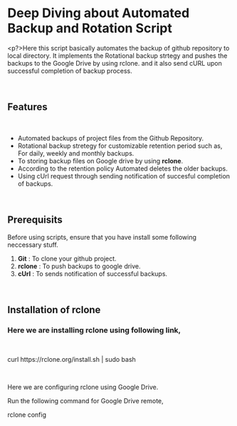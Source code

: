 <h1>Deep Diving about Automated Backup and Rotation Script</h1>

<p?>Here this script basically automates the backup of github repository to local directory. It implements the Rotational backup strtegy and pushes the backups to the Google Drive by using rclone. and it also send cURL upon successful completion of backup process.</p>
<br>

<h2>Features</h2>
<br>
<ul>
  <li>Automated backups of project files from the Github Repository.</li>
  <li>Rotational backup stretegy for customizable retention period such as, For daily, weekly and monthly backups.</li>
  <li>To storing backup files on Google drive by using <b>rclone</b>.</li>
  <li>According to the retention policy Automated deletes the older backups.</li>
  <li>Using cUrl request through sending notification of succesful completion of backups.</li>
</ul>
<br>
<h2>Prerequisits</h2>
<p>Before using scripts, ensure that you have install some following neccessary stuff.</p>
<ol type="1">
  <li><b>Git</b> : To clone your github project.</li>
  <li><b>rclone</b> : To push backups to google drive.</li>
  <li><b>cUrl</b> : To sends notification of successful backups.</li>
</ol>
<br>
<h2>Installation of rclone</h2>
<h3>Here we are installing rclone using following link,</h3><br>
<p>curl https://rclone.org/install.sh | sudo bash </p>
<br>
<p>Here we are configuring rclone using Google Drive.</p>
<p>Run the following command for Google Drive remote,</p>
<p>rclone config</p>
